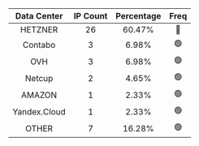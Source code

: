 | Data Center | IP Count | Percentage | Freq |
|:------------:|:--------:|:-----------:|:-----:|
| HETZNER | 26 | 60.47% | 🔴 |
| Contabo | 3 | 6.98% | 🟢 |
| OVH | 3 | 6.98% | 🟢 |
| Netcup | 2 | 4.65% | 🟢 |
| AMAZON | 1 | 2.33% | 🟢 |
| Yandex.Cloud | 1 | 2.33% | 🟢 |
| OTHER | 7 | 16.28% | 🟢 |